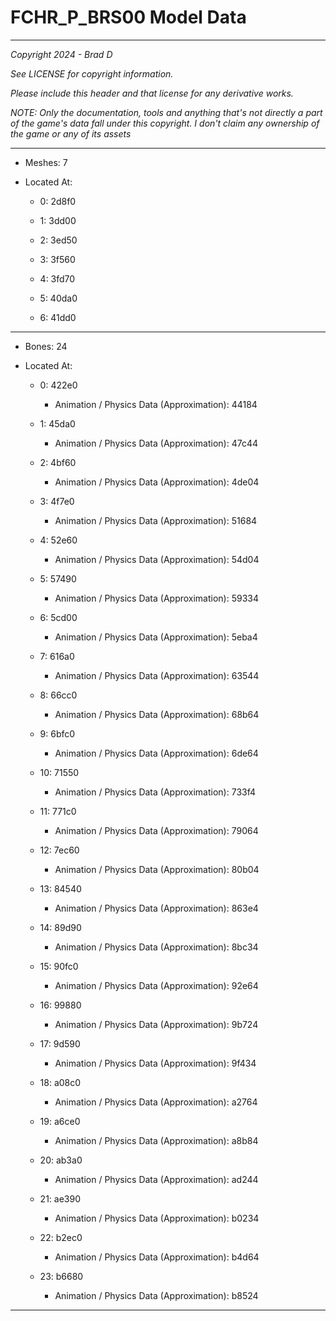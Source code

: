 # FCHR_P_BRS00 Model Data

---

*Copyright 2024 - Brad D*

*See LICENSE for copyright information.*

*Please include this header and that license for any derivative works.*

*NOTE: Only the documentation, tools and anything that's not directly a part of the game's data fall under this copyright. I don't claim any ownership of the game or any of its assets*

---

* Meshes: 7

* Located At:

  * 0: 2d8f0

  * 1: 3dd00

  * 2: 3ed50

  * 3: 3f560

  * 4: 3fd70

  * 5: 40da0

  * 6: 41dd0

---

* Bones: 24

* Located At:

  * 0: 422e0

    * Animation / Physics Data (Approximation): 44184

  * 1: 45da0

    * Animation / Physics Data (Approximation): 47c44

  * 2: 4bf60

    * Animation / Physics Data (Approximation): 4de04

  * 3: 4f7e0

    * Animation / Physics Data (Approximation): 51684

  * 4: 52e60

    * Animation / Physics Data (Approximation): 54d04

  * 5: 57490

    * Animation / Physics Data (Approximation): 59334

  * 6: 5cd00

    * Animation / Physics Data (Approximation): 5eba4

  * 7: 616a0

    * Animation / Physics Data (Approximation): 63544

  * 8: 66cc0

    * Animation / Physics Data (Approximation): 68b64

  * 9: 6bfc0

    * Animation / Physics Data (Approximation): 6de64

  * 10: 71550

    * Animation / Physics Data (Approximation): 733f4

  * 11: 771c0

    * Animation / Physics Data (Approximation): 79064

  * 12: 7ec60

    * Animation / Physics Data (Approximation): 80b04

  * 13: 84540

    * Animation / Physics Data (Approximation): 863e4

  * 14: 89d90

    * Animation / Physics Data (Approximation): 8bc34

  * 15: 90fc0

    * Animation / Physics Data (Approximation): 92e64

  * 16: 99880

    * Animation / Physics Data (Approximation): 9b724

  * 17: 9d590

    * Animation / Physics Data (Approximation): 9f434

  * 18: a08c0

    * Animation / Physics Data (Approximation): a2764

  * 19: a6ce0

    * Animation / Physics Data (Approximation): a8b84

  * 20: ab3a0

    * Animation / Physics Data (Approximation): ad244

  * 21: ae390

    * Animation / Physics Data (Approximation): b0234

  * 22: b2ec0

    * Animation / Physics Data (Approximation): b4d64

  * 23: b6680

    * Animation / Physics Data (Approximation): b8524

---

